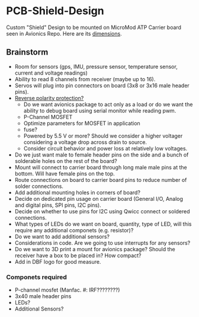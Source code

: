 # PCB-Shield-Design
Custom "Shield" Design to be mounted on MicroMod ATP Carrier board seen in Avionics Repo. Here are its [dimensions](https://cdn.sparkfun.com/assets/4/8/6/f/7/MicroMod_ATP_Carrier_Board_Dimensions.png).

## Brainstorm
- Room for sensors (gps, IMU, pressure sensor, temperature sensor, current and voltage readings)
- Ability to read 8 channels from receiver (maybe up to 16).
- Servos will plug into pin connectors on board (3x8 or 3x16 male header pins).
- [Reverse polarity protection?](https://www.youtube.com/watch?v=IrB-FPcv1Dc)
    - Do we want avionics package to act only as a load or do we want the ability to debug board using serial monitor while reading pwm.
    - P-Channel MOSFET
    - Optimize parameters for MOSFET in application
    - fuse?
    - Powered by 5.5 V or more? Should we consider a higher voltager considering a voltage drop across drain to source.
    - Consider circuit behavior and power loss at relatively low voltages.
- Do we just want male to female header pins on the side and a bunch of solderable holes on the rest of the board?
- Mount will connect to carrier board through long male male pins at the bottom. Will have female pins on the top.
- Route connections on board to carrier board pins to reduce number of solder connections.
- Add additional mounting holes in corners of board?
- Decide on dedicated pin usage on carrier board (General I/O, Analog and digital pins, SPI pins, I2C pins).
- Decide on whether to use pins for I2C using Qwicc connect or soldered connections. 
- What types of LEDs do we want on board, quantity, type of LED, will this require any additional componets (e.g. resistor)?
- Do we want to add additional sensors?
- Considerations in code. Are we going to use interrupts for any sensors? 
- Do we want to 3D print a mount for avionics package? Should the receiver have a box to be placed in? How compact?
- Add in DBF logo for good measure.

### Componets required
- P-channel mosfet (Manfac. #: IRF????????)
- 3x40 male header pins
- LEDs?
- Additional Sensors?
